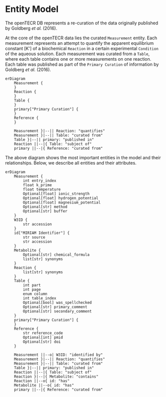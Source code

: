 # Entity Model

The openTECR DB represents a re-curation of the data originally published by Goldberg
_et al._ (2016).

At the core of the openTECR data lies the curated `Measurement` entity. Each measurement
represents an attempt to quantify the apparent equilibrium constant [K'] of a
biochemical `Reaction` in a certain experimental `Condition` of the aqueous solution.
Each measurement was
curated from a `Table`, where each table
contains one or more measurements on one reaction. Each table was published as part
of the `Primary Curation` of information by Goldberg _et al._ (2016).

```mermaid
erDiagram
    Measurement {
    }
    Reaction {
    }
    Table {
    }
    primary["Primary Curation"] {
    }
    Reference {
    }

    Measurement }|--|| Reaction: "quantifies"
    Measurement }|--|| Table: "curated from"
    Table }|--|| primary: "published in"
    Reaction ||--|{ Table: "subject of"
    primary ||--|{ Reference: "curated from"
```

The above diagram shows the most important entities in the model and their
relationships. Below, we describe all entities and their attributes.

```mermaid
erDiagram
    Measurement {
        int entry_index
        float k_prime
        float temperature
        Optional[float] ionic_strength
        Optional[float] hydrogen_potential
        Optional[float] magnesium_potential
        Optional[str] method
        Optional[str] buffer
    }
    W3ID {
        str accession
    }
    id["MIRIAM Identifier"] {
        str source
        str accession
    }
    Metabolite {
        Optional[str] chemical_formula
        list[str] synonyms
    }
    Reaction {
        list[str] synonyms
    }
    Table {
        int part
        int page
        enum column
        int table_index
        Optional[bool] was_spellchecked
        Optional[str] primary_comment
        Optional[str] secondary_comment
    }
    primary["Primary Curation"] {
    }
    Reference {
        str reference_code
        Optional[int] pmid
        Optional[str] doi
    }

    Measurement ||--o| W3ID: "identified by"
    Measurement }|--|| Reaction: "quantifies"
    Measurement }|--|| Table: "curated from"
    Table }|--|| primary: "published in"
    Reaction ||--|{ Table: "subject of"
    Reaction }|--|{ Metabolite: "contains"
    Reaction ||--o{ id: "has"
    Metabolite ||--o{ id: "has"
    primary ||--|{ Reference: "curated from"
```
